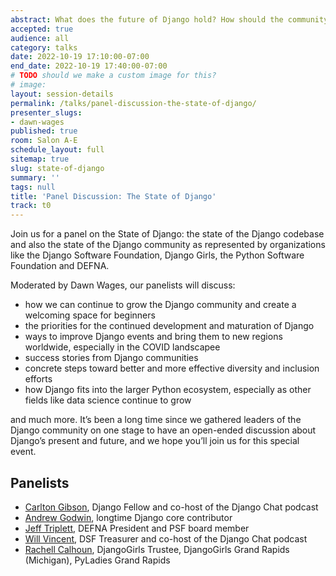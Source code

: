 ```yaml
---
abstract: What does the future of Django hold? How should the community grow?
accepted: true
audience: all
category: talks
date: 2022-10-19 17:10:00-07:00
end_date: 2022-10-19 17:40:00-07:00
# TODO should we make a custom image for this?
# image:
layout: session-details
permalink: /talks/panel-discussion-the-state-of-django/
presenter_slugs:
- dawn-wages
published: true
room: Salon A-E
schedule_layout: full
sitemap: true
slug: state-of-django
summary: ''
tags: null
title: 'Panel Discussion: The State of Django'
track: t0
---
```


Join us for a panel on the State of Django: the state of the Django codebase and also the state of the Django community as represented by organizations like the Django Software Foundation, Django Girls, the Python Software Foundation and DEFNA.

Moderated by Dawn Wages, our panelists will discuss:

- how we can continue to grow the Django community and create a welcoming space for beginners
- the priorities for the continued development and maturation of Django
- ways to improve Django events and bring them to new regions worldwide, especially in the COVID landscapee
- success stories from Django communities
- concrete steps toward better and more effective diversity and inclusion efforts
- how Django fits into the larger Python ecosystem, especially as other fields like data science continue to grow

and much more. It’s been a long time since we gathered leaders of the Django community on one stage to have an open-ended discussion about Django’s present and future, and we hope you’ll join us for this special event.

## Panelists

- [Carlton Gibson](/presenters/carlton-gibson/), Django Fellow and co-host of the Django Chat podcast
- [Andrew Godwin](https://aeracode.org/), longtime Django core contributor
- [Jeff Triplett](https://webology.dev/), DEFNA President and PSF board member
- [Will Vincent](https://wsvincent.com/), DSF Treasurer and co-host of the Django Chat podcast
- [Rachell Calhoun](https://www.rachellcalhoun.com/), DjangoGirls Trustee, DjangoGirls Grand Rapids (Michigan), PyLadies Grand Rapids
